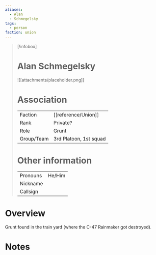 ```yaml
---
aliases: 
  - Alan
  - Schmegelsky
tags: 
  - person
faction: union
---
```


> [!infobox] 
> # Alan Schmegelsky
> ![[attachments/placeholder.png]]
> # Association
> | | |
> | ---- | ---- |
> | Faction | [[reference/Union]] |
> | Rank | Private? |
> | Role | Grunt |
> | Group/Team | 3rd Platoon, 1st squad |
> # Other information
> | | | 
> | - | - |
> | Pronouns | He/Him |
> | Nickname | |
> | Callsign | | 

# Overview

Grunt found in the train yard (where the C-47 Rainmaker got destroyed).

# Notes

